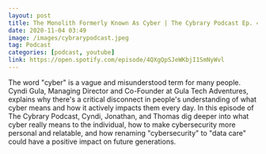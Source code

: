 ```yaml
---
layout: post
title: The Monolith Formerly Known As Cyber | The Cybrary Podcast Ep. 42
date: 2020-11-04 03:49
image: /images/cybrarypodcast.jpeg
tag: Podcast
categories: [podcast, youtube]
link: https://open.spotify.com/episode/4QXgQpSJeWKbjI1SmNyWvl
---
```

The word "cyber" is a vague and misunderstood term for many people. Cyndi Gula, Managing Director and Co-Founder at Gula Tech Adventures, explains why there's a critical disconnect in people's understanding of what cyber means and how it actively impacts them every day. In this episode of The Cybrary Podcast, Cyndi, Jonathan, and Thomas dig deeper into what cyber really means to the individual, how to make cybersecurity more personal and relatable, and how renaming "cybersecurity" to "data care" could have a positive impact on future generations.

